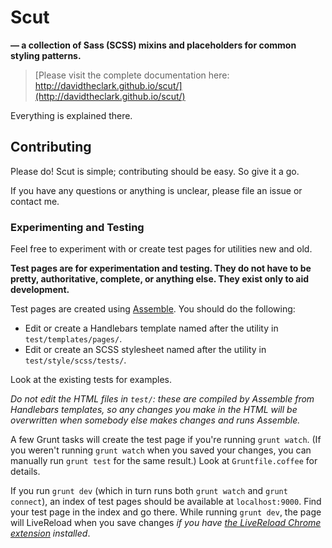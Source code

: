 # Scut

**&mdash; a collection of Sass (SCSS) mixins and placeholders for common styling patterns.**

> [Please visit the complete documentation here:<br>http://davidtheclark.github.io/scut/](http://davidtheclark.github.io/scut/)

Everything is explained there.

## Contributing

Please do! Scut is simple; contributing should be easy. So give it a go.

If you have any questions or anything is unclear, please file an issue or contact me.

### Experimenting and Testing

Feel free to experiment with or create test pages for utilities new and old.

**Test pages are for experimentation and testing. They do not have to be pretty, authoritative, complete, or anything else. They exist only to aid development.**

Test pages are created using [Assemble](http://assemble.io). You should do the following:

- Edit or create a Handlebars template named after the utility in `test/templates/pages/`.
- Edit or create an SCSS stylesheet named after the utility in `test/style/scss/tests/`.

Look at the existing tests for examples.

*Do not edit the HTML files in `test/`: these are compiled by Assemble from Handlebars templates, so any changes you make in the HTML will be overwritten when somebody else makes changes and runs Assemble.*

A few Grunt tasks will create the test page if you're running `grunt watch`. (If you weren't running `grunt watch` when you saved your changes, you can manually run `grunt test` for the same result.) Look at `Gruntfile.coffee` for details.

If you run `grunt dev` (which in turn runs both `grunt watch` and `grunt connect`), an index of test pages should be available at `localhost:9000`. Find your test page in the index and go there. While running `grunt dev`, the page will LiveReload when you save changes *if you have [the LiveReload Chrome extension](https://chrome.google.com/webstore/detail/livereload/jnihajbhpnppcggbcgedagnkighmdlei?hl=en) installed*.

